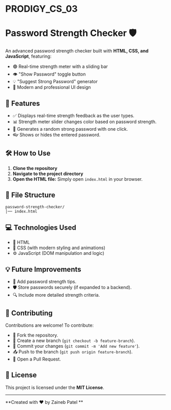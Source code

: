 # PRODIGY_CS_03
# Password Strength Checker 🛡️

An advanced password strength checker built with **HTML, CSS, and JavaScript**, featuring:
- 🟢 Real-time strength meter with a sliding bar
- 👁️ "Show Password" toggle button
- 💡 "Suggest Strong Password" generator
- 💎 Modern and professional UI design

## 🚀 Features
- ✅ Displays real-time strength feedback as the user types.
- 📊 Strength meter slider changes color based on password strength.
- 🎲 Generates a random strong password with one click.
- 👓 Shows or hides the entered password.

## 🛠️ How to Use
1. **Clone the repository**
2. **Navigate to the project directory**
3. **Open the HTML file:**
   Simply open `index.html` in your browser.

## 📂 File Structure
```
password-strength-checker/
│── index.html

```
## 💻 Technologies Used
- 🧱 HTML
- 🎨 CSS (with modern styling and animations)
- ⚙️ JavaScript (DOM manipulation and logic)

## 💡 Future Improvements
- 📌 Add password strength tips.
- 🛡️ Store passwords securely (if expanded to a backend).
- 🔍 Include more detailed strength criteria.

## 🤝 Contributing
Contributions are welcome! To contribute:
- 🍴 Fork the repository.
- 🌿 Create a new branch (`git checkout -b feature-branch`).
- 💾 Commit your changes (`git commit -m 'Add new feature'`).
- 📤 Push to the branch (`git push origin feature-branch`).
- 📨 Open a Pull Request.

## 📝 License
This project is licensed under the **MIT License**.

---
**Created with ❤️ by Zaineb Patel **

